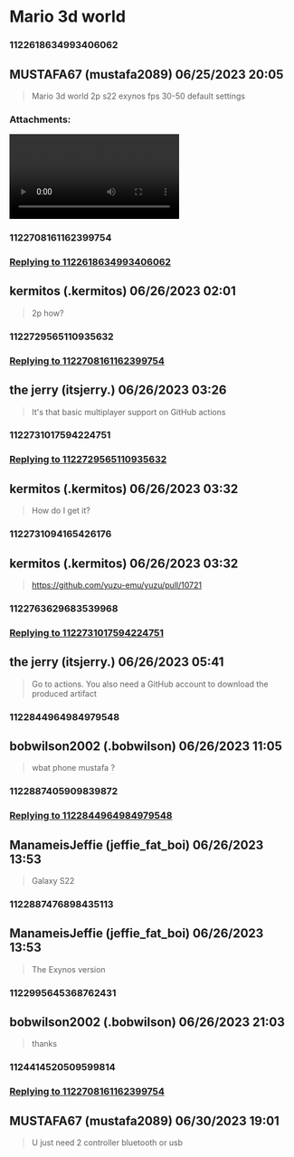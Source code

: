 # Mario 3d world
### 1122618634993406062
## MUSTAFA67 (mustafa2089) 06/25/2023 20:05 

> Mario 3d world 2p s22 exynos fps 30-50 default settings
### Attachments: 
![SPOILER_Screen_Recording_20230625_215827_yuzu.mp4](https://yuzudiscordbackup.s3.us-west-2.amazonaws.com/files-media/1122618634993406062_SPOILER_Screen_Recording_20230625_215827_yuzu.mp4)

### 1122708161162399754
### [Replying to 1122618634993406062](#1122618634993406062)
## kermitos (.kermitos) 06/26/2023 02:01 

> 2p how?

### 1122729565110935632
### [Replying to 1122708161162399754](#1122708161162399754)
## the jerry (itsjerry.) 06/26/2023 03:26 

> It's that basic multiplayer support on GitHub actions

### 1122731017594224751
### [Replying to 1122729565110935632](#1122729565110935632)
## kermitos (.kermitos) 06/26/2023 03:32 

> How do I get it?

### 1122731094165426176
## kermitos (.kermitos) 06/26/2023 03:32 

> https://github.com/yuzu-emu/yuzu/pull/10721

### 1122763629683539968
### [Replying to 1122731017594224751](#1122731017594224751)
## the jerry (itsjerry.) 06/26/2023 05:41 

> Go to actions. You also need a GitHub account to download the produced artifact

### 1122844964984979548
## bobwilson2002 (.bobwilson) 06/26/2023 11:05 

> wbat phone mustafa ?

### 1122887405909839872
### [Replying to 1122844964984979548](#1122844964984979548)
## ManameisJeffie (jeffie_fat_boi) 06/26/2023 13:53 

> Galaxy S22

### 1122887476898435113
## ManameisJeffie (jeffie_fat_boi) 06/26/2023 13:53 

> The Exynos version

### 1122995645368762431
## bobwilson2002 (.bobwilson) 06/26/2023 21:03 

> thanks

### 1124414520509599814
### [Replying to 1122708161162399754](#1122708161162399754)
## MUSTAFA67 (mustafa2089) 06/30/2023 19:01 

> U just need 2 controller bluetooth or usb

